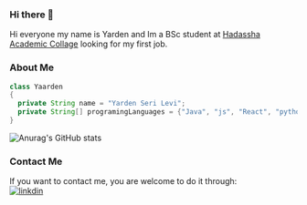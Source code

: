 ### Hi there 👋 ###
Hi everyone my name is Yarden and Im a BSc student at [Hadassha Academic Collage](https://www.hac.ac.il) looking for my first job.

### About Me ###
```Java
class Yaarden
{
  private String name = "Yarden Seri Levi";
  private String[] programingLanguages = {"Java", "js", "React", "python", "C++"};
}
```

![Anurag's GitHub stats](https://github-readme-stats.vercel.app/api?username=yardenSeriLevi&show_icons=true&theme=cobalt)

### Contact Me ###
If you want to contact me, you are welcome to do it through:  
[![linkdin](https://img.shields.io/badge/LinkedIn-0077B5?style=for-the-badge&logo=linkedin&logoColor=white)](https://www.linkedin.com/in/yarden-seri-levi)  
